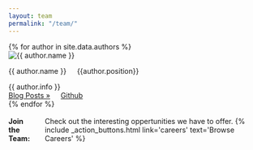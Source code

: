```yaml
---
layout: team
permalink: "/team/"
---
```


<div class="authors clearfix">
  {% for author in site.data.authors %}
    <div class="small-4 columns"> 
      <div class="author row">
        <div class="small-12 columns">
          <div>
            <div class="small-3 columns">
              <img src="{{site.urlimg}}avatars/{{author.avatar}}.svg" title="{{ author.name }}"/>
            </div>
            <div class="small-9 columns">
              <p class="author-name">{{ author.name }}</p>
              <p class="author-position">{{author.position}}</p>
            </div>
          </div>
        </div>
        <div class="small-12 columns">
          <span class="author-info">{{ author.info }}</span>
        </div>
        <div class="small-12 columns author-links">
          <a class="author-blogs" href="{{ site.url }}/blog/{{ author.name }}">Blog Posts »</a>
          <a class="author-github" href="https://github.com/blog/{{ author.github }}"> Github </a>
        </div>
      </div>
    </div>
  {% endfor %}
</div><!-- /.row -->

<div class="join-the-team row">
  <div class="small-1 columns">&nbsp;</div>
  <div class="small-10 columns label">
    <strong>Join the Team:</Strong> Check out the interesting oppertunities we have to offer.
    {% include _action_buttons.html link='careers' text='Browse Careers' %}
  </div>
  <div class="small-1 columns">&nbsp;</div>
</div>